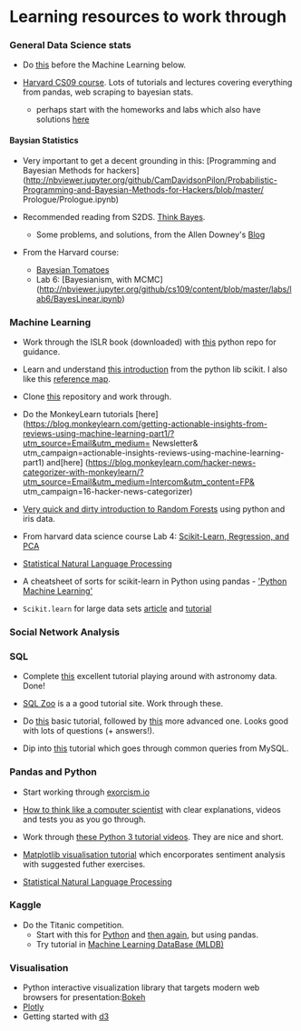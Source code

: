 # Learning resources to work through

### General Data Science stats

- Do [this](http://nbviewer.jupyter.org/github/nborwankar/LearnDataScience/tree/master/notebooks/) before the Machine Learning below.

- [Harvard CS09 course](http://cs109.github.io/2015/pages/videos.html). Lots of tutorials and lectures covering everything from pandas, web 
scraping to bayesian stats. 
  - perhaps start with the homeworks and labs which also have solutions [here](https://github.com/cs109/content)

#### Baysian Statistics

- Very important to get a decent grounding in this: [Programming and Bayesian Methods for 
hackers](http://nbviewer.jupyter.org/github/CamDavidsonPilon/Probabilistic-Programming-and-Bayesian-Methods-for-Hackers/blob/master/
Prologue/Prologue.ipynb)

- Recommended reading from S2DS. [Think Bayes](http://www.greenteapress.com/thinkbayes/thinkbayes.pdf).
  - Some problems, and solutions, from the Allen Downey's 
[Blog](http://allendowney.blogspot.co.uk/2011/10/all-your-bayes-are-belong-to-us.html)

- From the Harvard course:
  - [Bayesian Tomatoes](http://nbviewer.jupyter.org/github/cs109/content/blob/master/HW3.ipynb)
  - Lab 6: [Bayesianism, with MCMC] (http://nbviewer.jupyter.org/github/cs109/content/blob/master/labs/lab6/BayesLinear.ipynb)


### Machine Learning 

- Work through the ISLR book (downloaded) with [this](https://github.com/JWarmenhoven/ISLR-python) python repo for guidance.

- Learn and understand [this introduction](http://www.astroml.org/sklearn_tutorial/general_concepts.html) from the python lib scikit. I 
also 
like this [reference map](http://scikit-learn.org/stable/tutorial/machine_learning_map/index.html). 

- Clone [this](https://github.com/ogrisel/sklearn_pycon2014) repository and work through.

- Do the MonkeyLearn tutorials [here]
(https://blog.monkeylearn.com/getting-actionable-insights-from-reviews-using-machine-learning-part1/?utm_source=Email&utm_medium= 
Newsletter& utm_campaign=actionable-insights-reviews-using-machine-learning-part1)
and[here]
 (https://blog.monkeylearn.com/hacker-news-categorizer-with-monkeylearn/?utm_source=Email&utm_medium=Intercom&utm_content=FP&
utm_campaign=16-hacker-news-categorizer)

- [Very quick and dirty introduction to Random Forests](http://blog.yhat.com/posts/random-forests-in-python.html) using python and iris 
data.

- From harvard data science course Lab 4: [Scikit-Learn, Regression, and 
PCA](http://nbviewer.jupyter.org/github/cs109/content/blob/master/labs/lab4/Lab4full.ipynb)

- [Statistical Natural Language Processing](http://nbviewer.jupyter.org/url/norvig.com/ipython/How%20to%20Do%20Things%20with%20Words.ipynb)

- A cheatsheet of sorts for scikit-learn in Python using pandas - ['Python Machine 
Learning'](https://github.com/rasbt/python-machine-learning-book)

- `Scikit.learn` for large data sets [article](https://www.opendatascience.com/blog/riding-on-large-data-with-scikit-learn/) and 
[tutorial](https://github.com/rasbt/pattern_classification/blob/master/machine_learning/scikit-learn/outofcore_modelpersistence.ipynb)

### Social Network Analysis



### SQL

- Complete [this](http://sol.gfxile.net/g3/) excellent tutorial playing around with astronomy data. Done! 

- [SQL Zoo](http://sqlzoo.net/) is a a good tutorial site. Work through these.   

- Do [this](http://www.sqlcourse.com/) basic tutorial, followed by [this](http://www.sqlcourse2.com/) more advanced one. Looks good with 
lots of questions (+ answers!).

- Dip into [this](http://dev.mysql.com/doc/refman/5.5/en/examples.html) tutorial which goes through common queries from MySQL.


### Pandas and Python

- Start working through [exorcism.io](http://exercism.io/languages/python#exercises)

- [How to think like a computer scientist](http://interactivepython.org/runestone/static/thinkcspy/toc.html) with clear explanations, 
videos and tests you as you go through.

- Work through [these Python 3 tutorial videos](https://www.youtube.com/playlist?list=PL1A2CSdiySGJd0LJRRSwQZbPZaDP0q67j). They are nice 
and short.

- [Matplotlib visualisation tutorial](https://www.dataquest.io/blog/matplotlib-tutorial/) which encorporates sentiment analysis with 
suggested futher exercises.

- [Statistical Natural Language Processing](http://nbviewer.jupyter.org/url/norvig.com/ipython/How%20to%20Do%20Things%20with%20Words.ipynb)

### Kaggle

- Do the Titanic competition.
  - Start with this for [Python](https://www.kaggle.com/c/titanic/details/getting-started-with-python) and [then 
again](https://www.kaggle.com/c/titanic/details/getting-started-with-python-ii), but using pandas.
  - Try tutorial in [Machine Learning DataBase 
(MLDB)](https://docs.mldb.ai/ipy/notebooks/_demos/_latest/Predicting%20Titanic%20Survival.html)

### Visualisation

- Python interactive visualization library that targets modern web browsers for presentation:[Bokeh](http://bokeh.pydata.org/en/latest/)
- [Plotly](https://plot.ly/api/)
- Getting started with [d3](https://github.com/d3/d3/wiki/Tutorials)




